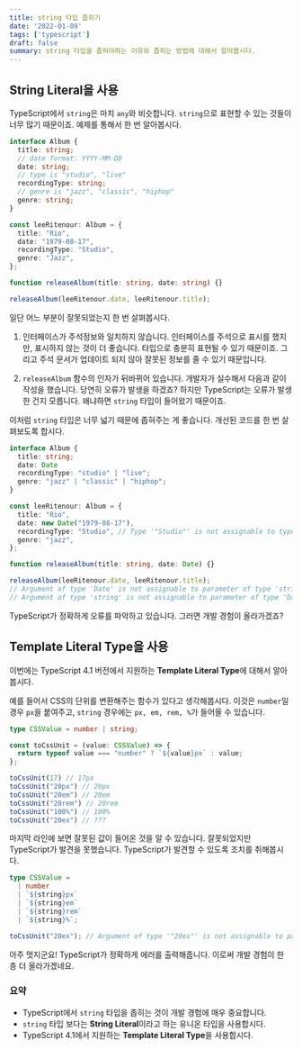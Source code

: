 ```yaml
---
title: string 타입 좁히기
date: '2022-01-09'
tags: ['typescript']
draft: false
summary: string 타입을 좁혀야하는 이유와 좁히는 방법에 대해서 알아봅시다.
---
```


## String Literal을 사용

TypeScript에서 `string`은 마치 `any`와 비슷합니다. `string`으로 표현할 수 있는 것들이 너무 많기 때문이죠. 예제를 통해서 한 번 알아봅시다.

```ts
interface Album {
  title: string;
  // date format: YYYY-MM-DD
  date: string;
  // type is "studio", "live"
  recordingType: string;
  // genre is "jazz", "classic", "hiphop"
  genre: string;
}

const leeRitenour: Album = {
  title: "Rio",
  date: "1979-08-17",
  recordingType: "Studio",
  genre: "Jazz",
};

function releaseAlbum(title: string, date: string) {}

releaseAlbum(leeRitenour.date, leeRitenour.title);
```

일단 어느 부분이 잘못되었는지 한 번 살펴봅시다.

1. 인터페이스가 주석정보와 일치하지 않습니다.
인터페이스를 주석으로 표시를 했지만, 표시하지 않는 것이 더 좋습니다. 타입으로 충분히 표현될 수 있기 때문이죠. 그리고 주석 문서가 업데이트 되지 않아 잘못된 정보를 줄 수 있기 때문입니다.

2. `releaseAlbum` 함수의 인자가 뒤바뀌어 있습니다.
개발자가 실수해서 다음과 같이 작성을 했습니다. 당연히 오류가 발생을 하겠죠? 하지만 TypeScript는 오류가 발생한 건지 모릅니다. 왜냐하면 `string` 타입이 들어왔기 때문이죠.

이처럼 `string` 타입은 너무 넓기 때문에 좁혀주는 게 좋습니다. 개선된 코드를 한 번 살펴보도록 합시다.

```ts
interface Album {
  title: string;
  date: Date
  recordingType: "studio" | "live";
  genre: "jazz" | "classic" | "hiphop";
}

const leeRitenour: Album = {
  title: "Rio",
  date: new Date("1979-08-17"),
  recordingType: "Studio", // Type '"Studio"' is not assignable to type '"studio" | "live"'.
  genre: "jazz",
};

function releaseAlbum(title: string, date: Date) {}

releaseAlbum(leeRitenour.date, leeRitenour.title); 
// Argument of type 'Date' is not assignable to parameter of type 'string'.
// Argument of type 'string' is not assignable to parameter of type 'Date'.
```

TypeScript가 정확하게 오류를 파악하고 있습니다. 그러면 개발 경험이 올라가겠죠?

## Template Literal Type을 사용

이번에는 TypeScript 4.1 버전에서 지원하는 **Template Literal Type**에 대해서 알아봅시다.

예를 들어서 CSS의 단위를 변환해주는 함수가 있다고 생각해봅시다. 이것은 `number`일 경우 `px`을 붙여주고, `string` 경우에는 `px, em, rem, %`가 들어올 수 있습니다.

```ts
type CSSValue = number | string;

const toCssUnit = (value: CSSValue) => {
  return typeof value === "number" ? `${value}px` : value;
};

toCssUnit(17) // 17px
toCssUnit("20px") // 20px
toCssUnit("20em") // 20em
toCssUnit("20rem") // 20rem
toCssUnit("100%") // 100%
toCssUnit("20ex") // ???
```

마지막 라인에 보면 잘못된 값이 들어온 것을 알 수 있습니다. 잘못되었지만 TypeScript가 발견을 못했습니다. TypeScript가 발견할 수 있도록 조치를 취해봅시다.

```ts
type CSSValue =
  | number
  | `${string}px`
  | `${string}em`
  | `${string}rem`
  | `${string}%`;

toCssUnit("20ex"); // Argument of type '"20ex"' is not assignable to parameter of type 'CSSValue'
```

아주 멋지군요! TypeScript가 정확하게 에러를 출력해줍니다. 이로써 개발 경험이 한 층 더 올라가겠네요.

### 요약
- TypeScript에서 `string` 타입을 좁히는 것이 개발 경험에 매우 중요합니다.
- `string` 타입 보다는 **String Literal**이라고 하는 유니온 타입을 사용합시다.
- TypeScript 4.1에서 지원하는 **Template Literal Type**을 사용합시다.